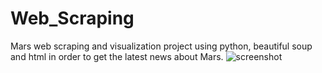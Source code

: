 # Web_Scraping
Mars web scraping and visualization project using python, beautiful soup and html in order to get the latest news about Mars.
![screenshot](https://github.com/sherirosalia/Web_Scraping/blob/master/Screen%20Shot%202019-01-13%20at%2012.55.16%20PM.png>
)
